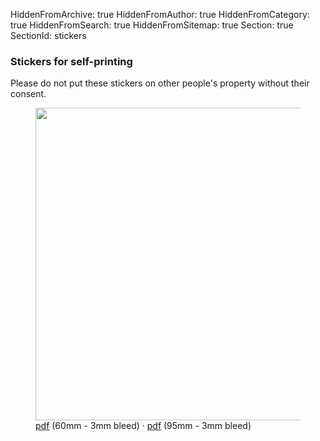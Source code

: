 HiddenFromArchive: true
HiddenFromAuthor: true
HiddenFromCategory: true
HiddenFromSearch: true
HiddenFromSitemap: true
Section: true
SectionId: stickers

### Stickers for self-printing

Please do not put these stickers on other people's property without their consent.

<div class="row justify-content-start pt-4">
  <div class="col-xl-3 col-lg-3 col-md-4 col-sm-7 col-20 mx-5">
    <figure class="figure">
      <img src="/user/uploads/files/logos/logo_circle.svg" width="500px" class="figure-img img-fluid" alt="">
      <figcaption class="text-center text-white"><a target="_blank" rel="noopener noreferrer" href="/user/uploads/files/sticker/Filmmakers4Future_Sticker_60mm_3mm_Bleed.pdf" download="Filmmakers4Future_Sticker_60mm_3mm_Bleed_ISO_Coated_v2_300%">pdf</a> <span class="small font-weight-light">(60mm - 3mm bleed)</span> · <a target="_blank" rel="noopener noreferrer" href="/user/uploads/files/sticker/Filmmakers4Future_Sticker_95mm_3mm_Bleed.pdf" download="Filmmakers4Future_Sticker_95mm_3mm_Bleed_ISO_Coated_v2_300%">pdf</a> <span class="small font-weight-light">(95mm - 3mm bleed)</span></figcaption>
    </figure>
  </div>
</div>
